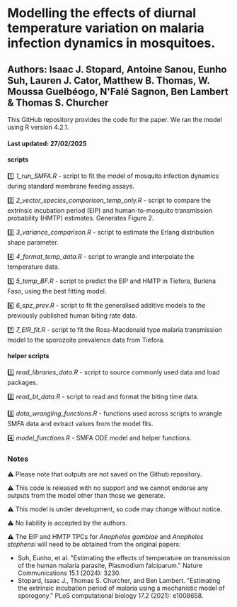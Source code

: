 # Modelling the effects of diurnal temperature variation on malaria infection dynamics in mosquitoes.

## Authors: Isaac J. Stopard, Antoine Sanou, Eunho Suh, Lauren J. Cator, Matthew B. Thomas, W. Moussa Guelbéogo, N'Falé Sagnon, Ben Lambert & Thomas S. Churcher 

This GitHub repository provides the code for the paper. We ran the model using R version 4.2.1.

#### Last updated: 27/02/2025

#### scripts 

:one: *1_run_SMFA.R* - script to fit the model of mosquito infection dynamics during standard membrane feeding assays.

:two: *2_vector_species_comparison_temp_only.R* - script to compare the extrinsic incubation period (EIP) and human-to-mosquito transmission probability (HMTP) estimates. Generates Figure 2.

:three: *3_variance_comparison.R* - script to estimate the Erlang distribution shape parameter.

:four: *4_format_temp_data.R* - script to wrangle and interpolate the temperature data.

:five: *5_temp_BF.R* - script to predict the EIP and HMTP in Tiefora, Burkina Faso, using the best fitting model.

:six: *6_spz_prev.R* - script to fit the generalised additive models to the previously published human biting rate data.

:seven: *7_EIR_fit.R* - script to fit the Ross-Macdonald type malaria transmission model to the sporozoite prevalence data from Tiefora.

#### helper scripts

:one: *read_libraries_data.R* - script to source commonly used data and load packages.

:two: *read_bt_data.R* - script to read and format the biting time data.

:three: *data_wrangling_functions.R* - functions used across scripts to wrangle SMFA data and extract values from the model fits.

:four: *model_functions.R* - SMFA ODE model and helper functions.

### Notes

:warning: Please note that outputs are not saved on the Github repository.

:warning: This code is released with no support and we cannot endorse any outputs from the model other than those we generate.

:warning: This model is under development, so code may change without notice.

:warning: No liability is accepted by the authors.

:warning: The EIP and HMTP TPCs for *Anopheles gambiae* and *Anopheles stephensi* will need to be obtained from the original papers:
- Suh, Eunho, et al. "Estimating the effects of temperature on transmission of the human malaria parasite, Plasmodium falciparum." Nature Communications 15.1 (2024): 3230.
- Stopard, Isaac J., Thomas S. Churcher, and Ben Lambert. "Estimating the extrinsic incubation period of malaria using a mechanistic model of sporogony." PLoS computational biology 17.2 (2021): e1008658.
